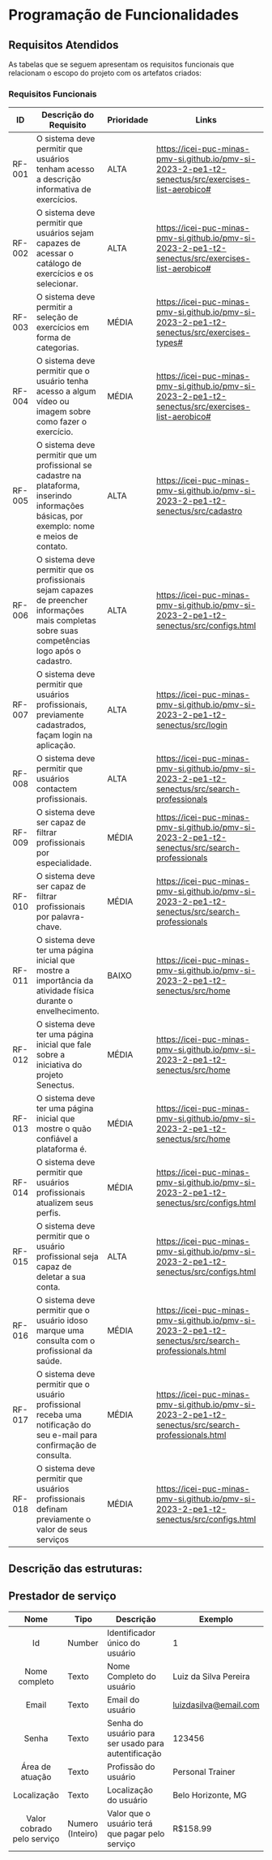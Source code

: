 # Programação de Funcionalidades

## Requisitos Atendidos

As tabelas que se seguem apresentam os requisitos funcionais que relacionam o escopo do projeto com os artefatos criados:

### Requisitos Funcionais

|ID    | Descrição do Requisito | Prioridade | Links | Artefato Criado |
| --- | --- | --- | --- | --- |
| RF-001 | O sistema deve permitir que usuários tenham acesso a descrição informativa de exercícios. | ALTA | https://icei-puc-minas-pmv-si.github.io/pmv-si-2023-2-pe1-t2-senectus/src/exercises-list-aerobico# | aerobico.html |
| RF-002 | O sistema deve permitir que usuários sejam capazes de acessar o catálogo de exercícios e os selecionar. | ALTA | https://icei-puc-minas-pmv-si.github.io/pmv-si-2023-2-pe1-t2-senectus/src/exercises-list-aerobico# | aerobico.html |
| RF-003 | O sistema deve permitir a seleção de exercícios em forma de categorias. | MÉDIA | https://icei-puc-minas-pmv-si.github.io/pmv-si-2023-2-pe1-t2-senectus/src/exercises-types# | exercises-types.html |
| RF-004 | O sistema deve permitir que o usuário tenha acesso a algum vídeo ou imagem sobre como fazer o exercício. | MÉDIA | https://icei-puc-minas-pmv-si.github.io/pmv-si-2023-2-pe1-t2-senectus/src/exercises-list-aerobico#  | aerobico.html
| RF-005 | O sistema deve permitir que um profissional se cadastre na plataforma, inserindo informações básicas, por exemplo: nome e meios de contato. | ALTA | https://icei-puc-minas-pmv-si.github.io/pmv-si-2023-2-pe1-t2-senectus/src/cadastro | cadastro.html |
| RF-006 | O sistema deve permitir que os profissionais sejam capazes de preencher informações mais completas sobre suas competências logo após o cadastro. | ALTA | https://icei-puc-minas-pmv-si.github.io/pmv-si-2023-2-pe1-t2-senectus/src/configs.html | configs.html |
| RF-007 | O sistema deve permitir que usuários profissionais, previamente cadastrados, façam login na aplicação. | ALTA | https://icei-puc-minas-pmv-si.github.io/pmv-si-2023-2-pe1-t2-senectus/src/login  | login.html |
| RF-008 | O sistema deve permitir que usuários contactem profissionais. | ALTA | https://icei-puc-minas-pmv-si.github.io/pmv-si-2023-2-pe1-t2-senectus/src/search-professionals | professionals.html |
| RF-009 | O sistema deve ser capaz de filtrar profissionais por especialidade. | MÉDIA | https://icei-puc-minas-pmv-si.github.io/pmv-si-2023-2-pe1-t2-senectus/src/search-professionals | professionals.html |
| RF-010 | O sistema deve ser capaz de filtrar profissionais por palavra-chave. | MÉDIA | https://icei-puc-minas-pmv-si.github.io/pmv-si-2023-2-pe1-t2-senectus/src/search-professionals | professionals.html |
| RF-011 | O sistema deve ter uma página inicial que mostre a importância da atividade física durante o envelhecimento. | BAIXO | https://icei-puc-minas-pmv-si.github.io/pmv-si-2023-2-pe1-t2-senectus/src/home | home.html|  
| RF-012 | O sistema deve ter uma página inicial que fale sobre a iniciativa do projeto Senectus. | MÉDIA | https://icei-puc-minas-pmv-si.github.io/pmv-si-2023-2-pe1-t2-senectus/src/home | home.html |
| RF-013 | O sistema deve ter uma página inicial que mostre o quão confiável a plataforma é. | MÉDIA | https://icei-puc-minas-pmv-si.github.io/pmv-si-2023-2-pe1-t2-senectus/src/home | home.html |
| RF-014 | O sistema deve permitir que usuários profissionais atualizem seus perfis. | MÉDIA | https://icei-puc-minas-pmv-si.github.io/pmv-si-2023-2-pe1-t2-senectus/src/configs.html | configs.html |
| RF-015 | O sistema deve permitir que o usuário profissional seja capaz de deletar a sua conta. | ALTA | https://icei-puc-minas-pmv-si.github.io/pmv-si-2023-2-pe1-t2-senectus/src/configs.html  | configs.html |
| RF-016 | O sistema deve permitir que o usuário idoso marque uma consulta com o profissional da saúde. | MÉDIA | https://icei-puc-minas-pmv-si.github.io/pmv-si-2023-2-pe1-t2-senectus/src/search-professionals.html | professionals.html | professionals.html |
| RF-017 | O sistema deve permitir que o usuário profissional receba uma notificação do seu e-mail para confirmação de consulta. | MÉDIA | https://icei-puc-minas-pmv-si.github.io/pmv-si-2023-2-pe1-t2-senectus/src/search-professionals.html | professionals.html |
| RF-018 | O sistema deve permitir que usuários profissionais definam previamente o valor de seus serviços | MÉDIA | https://icei-puc-minas-pmv-si.github.io/pmv-si-2023-2-pe1-t2-senectus/src/configs.html | configs.html |
## Descrição das estruturas:

## Prestador de serviço
|  **Nome**      | **Tipo**          | **Descrição**                             | **Exemplo**                                    |
|:--------------:|-------------------|-------------------------------------------|------------------------------------------------|
| Id             |Number|               Identificador único do usuário            | 1                                              |
| Nome completo     | Texto              | Nome Completo do usuário                        | Luiz da Silva Pereira |
| Email      | Texto             | Email do usuário                                 | luizdasilva@email.com     |
| Senha  | Texto  | Senha do usuário para ser usado para autentificação | 123456                                             |
| Área de atuação   | Texto  | Profissão do usuário| Personal Trainer                                           |
| Localização  | Texto  | Localização do usuário | Belo Horizonte, MG 
|Valor cobrado pelo serviço  | Numero (Inteiro)  | Valor que o usuário terá que pagar pelo serviço | R$158.99                                              ||
